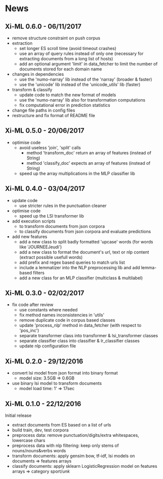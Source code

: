 # News

## Xi-ML 0.6.0 - 06/11/2017
* remove structure constraint on push corpus
* extraction
    - set longer ES scroll time (avoid timeout crashes)
    - use an array of query rules instead of only one
      (necessary for extracting documents from a long list of hosts)
    - add an optional argument 'limit' in data_fetcher
      to limit the number of documents stored for each domain name
* changes in dependencies
    - use the 'numo-narray' lib instead of the 'narray' (broader & faster)
    - use the 'unicode' lib instead of the 'unicode_utils' lib (faster)
* transform & classify
    - update code to match the new format of models
    - use the 'numo-narray' lib also for transformation computations
    - fix computational error in prediction statistics
* change file paths in config files
* restructure and fix format of README file

## Xi-ML 0.5.0 - 20/06/2017
* optimise code
    - avoid useless 'join', 'split' calls
        - method 'transform_doc' return an array of features (instead of String)
        - method 'classify_doc' expects an array of features (instead of String)
    - speed up the array multiplications in the MLP classifier lib

## Xi-ML 0.4.0 - 03/04/2017
* update code
    - use stricter rules in the punctuation cleaner
* optimise code
    - speed up the LSI transformer lib
* add execution scripts
    - to transform documents from json corpora
    - to classify documents from json corpora and evaluate predictions
* add new features
    - add a new class to split badly formatted 'upcase' words
      (for words like 'JOURNEEJeudi')
    - add a new class to format the document's url, text or nlp content
      (extract possible usefull words)
    - add prefix and regex based queries to match urls list
    - include a lemmatizer into the NLP preprocessing lib
      and add lemma-based filters
    - add a new class for an MLP classifier (multiclass & multilabel)

## Xi-ML 0.3.0 - 02/02/2017
* fix code after review
    - use constants where needed
    - fix method names inconsistencies in 'utils'
    - remove duplicate code in corpus based classes
    - update 'process_nlp' method in data_fetcher (with respect to 'pos_inc')
    - separate transformer class into transformer & lsi_transformer classes
    - separate classifier class into classifier & lr_classifier classes
    - update nlp configuration file

## Xi-ML 0.2.0 - 29/12/2016
* convert lsi model from json format into binary format
    - model size: 3.5GB => 0.6GB
* use binary lsi model to transform documents
    - model load time: 1' => 17sec

## Xi-ML 0.1.0 - 22/12/2016
Initial release

* extract documents from ES based on a list of urls
* build train, dev, test corpora
* preprocess data: remove punctuation/digits/extra whitespaces, lowercase chars
* preprocess data with nlp filtering: keep only stems of nouns/nouns&verbs words
* transform documents: apply gensim bow, tf-idf, lsi models on documents
  => features arrays
* classify documents: apply sklearn LogisticRegression model on features arrays
  => category sport/_unk_
